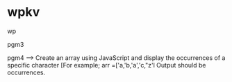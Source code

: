 # wpkv
wp

pgm3 

pgm4 --> Create an array using JavaScript and display the occurrences of a specific
character [For example; arr =['a,'b,'a','c,"z'l Output should be occurrences.


